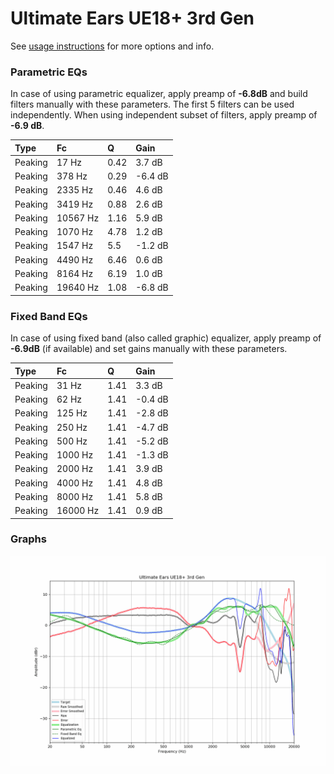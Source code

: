 # Ultimate Ears UE18+ 3rd Gen
See [usage instructions](https://github.com/jaakkopasanen/AutoEq#usage) for more options and info.

### Parametric EQs
In case of using parametric equalizer, apply preamp of **-6.8dB** and build filters manually
with these parameters. The first 5 filters can be used independently.
When using independent subset of filters, apply preamp of **-6.9 dB**.

| Type    | Fc       |    Q | Gain    |
|:--------|:---------|:-----|:--------|
| Peaking | 17 Hz    | 0.42 | 3.7 dB  |
| Peaking | 378 Hz   | 0.29 | -6.4 dB |
| Peaking | 2335 Hz  | 0.46 | 4.6 dB  |
| Peaking | 3419 Hz  | 0.88 | 2.6 dB  |
| Peaking | 10567 Hz | 1.16 | 5.9 dB  |
| Peaking | 1070 Hz  | 4.78 | 1.2 dB  |
| Peaking | 1547 Hz  | 5.5  | -1.2 dB |
| Peaking | 4490 Hz  | 6.46 | 0.6 dB  |
| Peaking | 8164 Hz  | 6.19 | 1.0 dB  |
| Peaking | 19640 Hz | 1.08 | -6.8 dB |

### Fixed Band EQs
In case of using fixed band (also called graphic) equalizer, apply preamp of **-6.9dB**
(if available) and set gains manually with these parameters.

| Type    | Fc       |    Q | Gain    |
|:--------|:---------|:-----|:--------|
| Peaking | 31 Hz    | 1.41 | 3.3 dB  |
| Peaking | 62 Hz    | 1.41 | -0.4 dB |
| Peaking | 125 Hz   | 1.41 | -2.8 dB |
| Peaking | 250 Hz   | 1.41 | -4.7 dB |
| Peaking | 500 Hz   | 1.41 | -5.2 dB |
| Peaking | 1000 Hz  | 1.41 | -1.3 dB |
| Peaking | 2000 Hz  | 1.41 | 3.9 dB  |
| Peaking | 4000 Hz  | 1.41 | 4.8 dB  |
| Peaking | 8000 Hz  | 1.41 | 5.8 dB  |
| Peaking | 16000 Hz | 1.41 | 0.9 dB  |

### Graphs
![](./Ultimate%20Ears%20UE18+%203rd%20Gen.png)